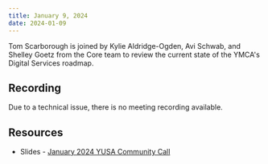 ```yaml
---
title: January 9, 2024
date: 2024-01-09
---
```


Tom Scarborough is joined by Kylie Aldridge-Ogden, Avi Schwab, and Shelley Goetz from the Core team to review the current state of the YMCA's Digital Services roadmap.

## Recording

Due to a technical issue, there is no meeting recording available.

## Resources

- Slides - [January 2024 YUSA Community Call](</monthly-calls/decks/2024-01 YUSA Community Call.pdf>)
